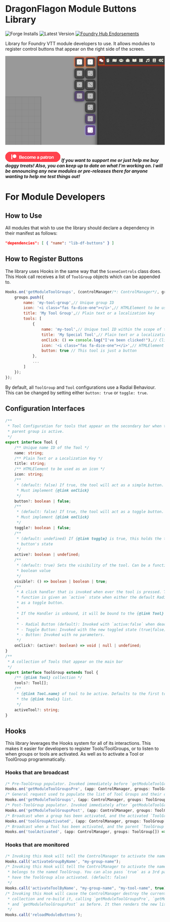 # DragonFlagon Module Buttons Library

![Forge Installs](https://img.shields.io/badge/dynamic/json?color=red&label=Forge%20Installs&query=package.installs&suffix=%25&url=https%3A%2F%2Fforge-vtt.com%2Fapi%2Fbazaar%2Fpackage%2Flib-df-buttons) ![Latest Version](https://img.shields.io/badge/dynamic/json?label=Latest%20Release&prefix=v&query=package.versions%5B0%5D&url=https%3A%2F%2Fforge-vtt.com%2Fapi%2Fbazaar%2Fpackage%2Flib-df-buttons) [![Foundry Hub Endorsements](https://img.shields.io/endpoint?logoColor=white&url=https%3A%2F%2Fwww.foundryvtt-hub.com%2Fwp-json%2Fhubapi%2Fv1%2Fpackage%2Flib-df-buttons%2Fshield%2Fendorsements)](https://www.foundryvtt-hub.com/package/lib-df-buttons/)

Library for Foundry VTT module developers to use. It allows modules to register control buttons that appear on the right side of the screen.

![image-20211107113847436](../.assets/lib-df-buttons.png)

##### [![become a patron](../.assets/patreon-image.png)](https://www.patreon.com/bePatron?u=46113583) If you want to support me or just help me buy doggy treats! Also, you can keep up to date on what I'm working on. I will be announcing any new modules or pre-releases there for anyone wanting to help me test things out!

# For Module Developers

## How to Use

All modules that wish to use the library should declare a dependency in their manifest as follows:

```json
"dependencies": [ { "name": "lib-df-buttons" } ]
```

## How to Register Buttons

The library uses Hooks in the same way that the `SceneControls` class does. This Hook call receives a list of `ToolGroup` objects which can be appended to.

```JavaScript
Hooks.on('getModuleToolGroups', (controlManager/*: ControlManager*/, groups /*: ToolGroup[]*/) => {
	groups.push({
		name: 'my-tool-group',// Unique group ID
		icon: '<i class="fas fa-dice-one"></i>',// HTMLElement to be used as an Icon
		title: 'My Tool Group',// Plain text or a localization key
		tools: [
			{
                name: 'my-tool',// Unique tool ID within the scope of the parent Group
            	title: 'My Special Tool',// Plain text or a localization key
                onClick: () => console.log("I've been clicked!"),// Click handler
                icon: '<i class="fas fa-dice-one"></i>',// HTMLElement to be used as an Icon
                button: true // This tool is just a button
            },
			...
		]
	});
});
```

By default, all `ToolGroup` and `Tool` configurations use a Radial Behaviour. This can be changed by setting either `button: true` or `toggle: true`.

## Configuration Interfaces

```TypeScript
/**
 * Tool Configuration for tools that appear on the secondary bar when their
 * parent group is active.
 */
export interface Tool {
	/** Unique name ID of the Tool */
	name: string;
	/** Plain Text or a Localization Key */
	title: string;
	/** HTMLElement to be used as an icon */
	icon: string;
	/**
	 * (default: false) If true, the tool will act as a simple button.
	 * Must implement {@link onClick}
	 */
	button?: boolean | false;
	/**
	 * (default: false) If true, the tool will act as a toggle button.
	 * Must implement {@link onClick}
	 */
	toggle?: boolean | false;
	/**
	 * (default: undefined) If {@link toggle} is true, this holds the toggle
	 * button's state
	 */
	active?: boolean | undefined;
	/**
	 * (default: true) Sets the visibility of the tool. Can be a function or a
	 * boolean value
	 */
	visible?: () => boolean | boolean | true;
	/**
	 * A click handler that is invoked when ever the tool is pressed. This
	 * function is given an `active` state when either the default Radial or set
	 * as a toggle button.
	 * 
	 * If the Handler is unbound, it will be bound to the {@link Tool} instance it belongs to.
	 * 
	 * - Radial Button (default): Invoked with `active:false` when deactivated, or `active:true` when activated.
	 * - Toggle Button: Invoked with the new toggled state (true|false).
	 * - Button: Invoked with no parameters.
	 */
	onClick?: (active?: boolean) => void | null | undefined;
}
/**
 * A collection of Tools that appear on the main bar
 */
export interface ToolGroup extends Tool {
	/** {@link Tool} collection */
	tools?: Tool[];
	/**
	 * {@link Tool.name} of tool to be active. Defaults to the first tool in
	 * the {@link tools} list.
	 */
	activeTool?: string;
}
```

## Hooks

This library leverages the Hooks system for all of its interactions. This makes it easier for developers to register Tools/ToolGroups, or to listen to when groups or tools are activated. As well as to activate a Tool or ToolGroup programmatically.

### Hooks that are broadcast

```typescript
/* Pre-ToolGroup populator. Invoked immediately before `getModuleToolGroups` */
Hooks.on('getModuleToolGroupsPre', (app: ControlManager, groups: ToolGroup[]) => {});
/* General request used to populate the list of Tool Groups and their collections of Tools */
Hooks.on('getModuleToolGroups', (app: ControlManager, groups: ToolGroup[]) => {});
/* Post-ToolGroup populator. Invoked immediately after `getModuleToolGroups` */
Hooks.on('getModuleToolGroupsPost', (app: ControlManager, groups: ToolGroup[]) => {});
/* Broadcast when a group has been activated, and the activated `ToolGroup` instance is passed to it */
Hooks.on('toolGroupActivated', (app: ControlManager, groups: ToolGroup[]) => {});
/* Broadcast when a Tool has been activated, and the parent `ToolGroup` and activated `Tool` instances are passed to it */
Hooks.on('toolActivated', (app: ControlManager, groups: ToolGroup[]) => {});
```
### Hooks that are monitored
```typescript
/* Invoking this Hook will tell the ControlManager to activate the named ToolGroup */
Hooks.call('activateGroupByName', "my-group-name");
/* Invoking this Hook will tell the ControlManager to activate the named Tool that
 * belongs to the named ToolGroup. You can also pass `true` as a 3rd parameter to
 * have the ToolGroup also activated. (default: false)
 */
Hooks.call('activateToolByName', "my-group-name", "my-tool-name", true);
/* Invoking this Hook will cause the ControlManager destroy the current ToolGroup
 * collection and re-build it, calling `getModuleToolGroupsPre`, `getModuleToolGroups`,
 * and `getModuleToolGroupsPost` as before. It then renders the new list of ToolGroups.
 */
Hooks.call('reloadModuleButtons');
```